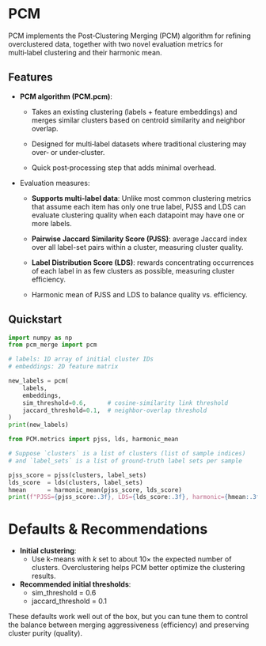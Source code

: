 # PCM
PCM implements the Post‑Clustering Merging (PCM) algorithm for refining overclustered data, together with two novel evaluation metrics for multi‑label clustering and their harmonic mean.

## Features

- **PCM algorithm (PCM.pcm)**:

  - Takes an existing clustering (labels + feature embeddings) and merges similar clusters based on centroid similarity and neighbor overlap.

  - Designed for multi‑label datasets where traditional clustering may over‑ or under‑cluster.

  - Quick post‑processing step that adds minimal overhead.

- Evaluation measures:

  - **Supports multi-label data**: Unlike most common clustering metrics that assume each item has only one true label, PJSS and LDS can evaluate clustering quality when each datapoint may have one or more labels.
  - **Pairwise Jaccard Similarity Score (PJSS)**: average Jaccard index over all label-set pairs within a cluster, measuring cluster quality.

  - **Label Distribution Score (LDS)**: rewards concentrating occurrences of each label in as few clusters as possible, measuring cluster efficiency.

  - Harmonic mean of PJSS and LDS to balance quality vs. efficiency.
 
## Quickstart

```python
import numpy as np
from pcm_merge import pcm

# labels: 1D array of initial cluster IDs
# embeddings: 2D feature matrix

new_labels = pcm(
    labels,
    embeddings,
    sim_threshold=0.6,      # cosine‐similarity link threshold
    jaccard_threshold=0.1,  # neighbor‐overlap threshold
)
print(new_labels)
```


```python
from PCM.metrics import pjss, lds, harmonic_mean

# Suppose `clusters` is a list of clusters (list of sample indices)
# and `label_sets` is a list of ground‑truth label sets per sample

pjss_score = pjss(clusters, label_sets)
lds_score  = lds(clusters, label_sets)
hmean      = harmonic_mean(pjss_score, lds_score)
print(f"PJSS={pjss_score:.3f}, LDS={lds_score:.3f}, harmonic={hmean:.3f}")
```

# Defaults & Recommendations
- **Initial clustering**:
  - Use k-means with *k* set to about 10× the expected number of clusters. Overclustering helps PCM better optimize the clustering results.
- **Recommended initial thresholds**:
  - sim_threshold = 0.6
  - jaccard_threshold = 0.1

These defaults work well out of the box, but you can tune them to control the balance between merging aggressiveness (efficiency) and preserving cluster purity (quality).
